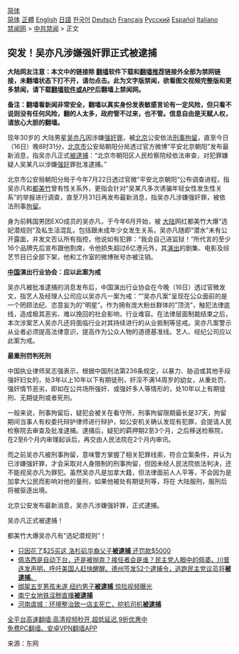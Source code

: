  <!-- 面包屑导航 --> <div class="breadcrumb"><!-- GTranslate: https://gtranslate.io/ -->  <div class="switcher notranslate">  <div class="selected">  <a href="#" onclick="return false;"> 简体</a>  </div>  <div class="option">  <a href="https://www.bannedbook.org" onclick="doGTranslate('zh-CN|zh-CN');jQuery('div.switcher div.selected a').html(jQuery(this).html());return false;" title="简体中文" class="nturl selected"> 简体</a>  <a href="https://www.bannedbook.org/zh-tw/" onclick="doGTranslate('zh-CN|zh-TW');jQuery('div.switcher div.selected a').html(jQuery(this).html());return false;" title="繁體中文" class="nturl"> 正體</a>  <a href="https://www.bannedbook.org/en/" onclick="doGTranslate('zh-CN|en');jQuery('div.switcher div.selected a').html(jQuery(this).html());return false;" title="English" class="nturl"> English</a>  <a href="https://www.bannedbook.org/ja/" onclick="doGTranslate('zh-CN|ja');jQuery('div.switcher div.selected a').html(jQuery(this).html());return false;" title="日本語" class="nturl"> 日語</a>  <a href="https://www.bannedbook.org/ko/" onclick="doGTranslate('zh-CN|ko');jQuery('div.switcher div.selected a').html(jQuery(this).html());return false;" title="한국어" class="nturl"> 한국어</a>  <a href="https://www.bannedbook.org/de/" onclick="doGTranslate('zh-CN|de');jQuery('div.switcher div.selected a').html(jQuery(this).html());return false;" title="Deutsch" class="nturl"> Deutsch</a>  <a href="https://www.bannedbook.org/fr/" onclick="doGTranslate('zh-CN|fr');jQuery('div.switcher div.selected a').html(jQuery(this).html());return false;" title="Français" class="nturl"> Français</a>  <a href="https://www.bannedbook.org/ru/" onclick="doGTranslate('zh-CN|ru');jQuery('div.switcher div.selected a').html(jQuery(this).html());return false;" title="Русский" class="nturl"> Русский</a>  <a href="https://www.bannedbook.org/es/" onclick="doGTranslate('zh-CN|es');jQuery('div.switcher div.selected a').html(jQuery(this).html());return false;" title="Español" class="nturl"> Español</a>  <a href="https://www.bannedbook.org/it/" onclick="doGTranslate('zh-CN|it');jQuery('div.switcher div.selected a').html(jQuery(this).html());return false;" title="Italiano" class="nturl"> Italiano</a>  </div>  </div>      <div class='breadcrumb-sub'><!-- Breadcrumb NavXT 6.3.0 --> <a href="https://www.bannedbook.org/" class="home">禁闻网</a> &gt; <a href="https://www.bannedbook.org/bnews/cbnews/" class="category">中共禁闻</a> &gt; 正文</div></div><h2>突发！吴亦凡涉嫌强奸罪正式被逮捕</h2> <p class="notice"><b>大陆网友注意：本文中的链接除 <a href="https://github.com/bannedbook/fanqiang" >翻墙</a>软件下载和<a href="https://github.com/killgcd/justmysocks/blob/master/README.md">翻墙推荐</a>链接外全部为禁网链接，未翻墙状态下打不开，请勿点击。此为文字版禁闻，欲看图文视频完整版和更多禁闻，请下载<a href="https://github.com/bannedbook/fanqiang">翻墙软件或APP</a>后翻墙上禁闻网。</p><p>备注：翻墙看新闻非常安全，翻墙以真实身份发表敏感言论有一定风险，但只看不说则没有任何风险，翻的人太多，政府管不过来，也不管。信息自由是天赋人权，请放心大胆的翻墙。</b></p>  <div class="entry"> <p id="conimg">现年30岁的 大陆男星<a href="https://www.bannedbook.org/bnews/tag/%e5%90%b4%e4%ba%a6%e5%87%a1/" class="st_tag internal_tag" rel="tag" title="标签 吴亦凡 下的日志">吴亦凡</a>因涉嫌<a href="https://www.bannedbook.org/bnews/tag/%E5%BC%BA%E5%A5%B8%E7%BD%AA/" class="st_tag internal_tag" rel="tag" title="标签 强奸罪 下的日志">强奸罪</a>，被<a href="https://www.bannedbook.org/bnews/tag/%e5%8c%97%e4%ba%ac/" class="st_tag internal_tag" rel="tag" title="标签 北京 下的日志">北京</a>公安依法<a href="https://www.bannedbook.org/bnews/tag/%e5%88%91%e4%ba%8b%e6%8b%98%e7%95%99/" class="st_tag internal_tag" rel="tag" title="标签 刑事拘留 下的日志">刑事拘留</a>，直至今日（16日）晚8时31分，<a href="https://www.bannedbook.org/bnews/tag/%E5%8C%97%E4%BA%AC%E5%B8%82/" class="st_tag internal_tag" rel="tag" title="标签 北京市 下的日志">北京市</a>公安局朝阳分局透过官方微博“平安北京朝阳”发布最新消息，指吴亦凡正式<a href="https://www.bannedbook.org/bnews/tag/%E8%A2%AB%E9%80%AE%E6%8D%95/" class="st_tag internal_tag" rel="tag" title="标签 被逮捕 下的日志">被逮捕</a>：“北京市朝阳区人民检察院经依法审查，对犯罪嫌疑人吴某凡以涉嫌<a href="https://www.bannedbook.org/bnews/tag/%e5%bc%ba%e5%a5%b8/" class="st_tag internal_tag" rel="tag" title="标签 强奸 下的日志">强奸</a>罪批准逮捕。”</p> <p>北京市公安局朝阳分局于今年7月22日透过官微“平安北京朝阳”公布调查进程，指吴亦凡和<a href="https://www.bannedbook.org/bnews/tag/%e9%83%bd%e7%be%8e%e7%ab%b9/" class="st_tag internal_tag" rel="tag" title="标签 都美竹 下的日志">都美竹</a>曾有性关系外，更指会针对“吴某凡多次诱骗年轻女性发生性关系”的举报进行调查，直至7月31日再发布最新消息，指吴亦凡涉嫌强奸罪，被依法刑事<a href="https://www.bannedbook.org/bnews/tag/%E6%8B%98%E7%95%99/" class="st_tag internal_tag" rel="tag" title="标签 拘留 下的日志">拘留</a>。</p> <p>身为前韩国男团EXO成员的吴亦凡，于今年6月开始，被 <span class='wp_keywordlink_affiliate'><a href="https://www.bannedbook.org/" title="大陆" target="_blank">大陆</a></span>网红都美竹大爆“选妃潜规则”及私生活混乱，包括跟未成年少女发生关系，吴亦凡随即“潜水”未有公开露面，并发文否认所有指控，他说如有犯罪：“我会自己进监狱！”所代言的至少16个品牌先后宣布跟他割席，令他损失超过6亿港元外，其<span class='wp_keywordlink_affiliate'><a href="https://zh-cn.shenyunperformingarts.org/" title="演出" target="_blank">演出</a></span>的剧集、电影及综艺节目已全部下架，他和工作室的微博账号亦被注销。</p>  <p><strong><span class='wp_keywordlink_affiliate'><a href="https://www.bannedbook.org/" title="中国" target="_blank">中国</a></span>演出行业协会：应以此案为戒</strong></p> <p>吴亦凡被批准逮捕的消息发布后，中国演出行业协会在今晚（16日）透过官微发文，指艺人及经理人公司应以吴亦凡一案为戒：“&#8221;吴亦凡案&#8221;呈现在公众面前的是一个罔顾法纪、恣意妄为的&#8221;明星&#8221;。作为拥有庞大粉丝群体的&#8221;顶流&#8221;，触犯法律底线，造成极其恶劣、难以挽回的社会影响，行业难容。在法律层面制裁结束之后，本次涉案艺人吴亦凡还将面临行业对其持续进行的从业抵制等惩戒。吴亦凡案警示从业者必须提高法律意识，提高作为公众人物的道德基准线。艺人、经纪公司应以此案为戒。</p> <p><strong>最重刑罚判死刑</strong></p>  <p>中国执业律师吴志强表示，根据中国刑法第236条规定，以暴力、胁迫或其他手段强奸妇女的，处3年以上10年以下有期徒刑，奸淫不满14周岁的幼女，从重处罚，强奸情节恶劣，即如在公共场所强奸、或强奸多人等情形的，处10年以上有期徒刑、无期徒刑或者死刑。</p> <p>一般来说，刑事拘留后，疑犯会被关在看守所，刑事拘留限期最长是37天，拘留期间当事人有权委托辩护律师进行辩护，如公安机关确认发现有犯罪，会提请人民检察院去审查及批准逮捕。逮捕后，疑犯的羁押期2至3个月，之后移送检察院，在2至6个月内审理起诉后，再交由人民法院在2个月内审讯。</p> <p>而之前吴亦凡被刑事拘留，意味警方掌握了相关犯罪线索，符合立案条件，并认为已涉嫌强奸罪，才会采取对人身限制的刑事拘留，但因未经人民法院依法判决，还不能视吴亦凡为罪犯。虽然吴亦凡是加拿大籍，但法律面前人人平等，不会因为是加拿大公民而影响对他的量刑，如果他被处有期徒刑等，将在 大陆服刑，服刑后将被驱逐出境。</p>  <p>北京公安发布最新消息，吴亦凡涉嫌强奸罪，正式逮捕。</p> <p>吴亦凡正式被逮捕！</p> <p>都美竹大爆吴亦凡有“选妃潜规则”！</p>  <ul class='op-related-articles' title='相关阅读'> <li><a href='https://www.bannedbook.org/bnews/cnnews/20210816/1607005.html' target='_blank'>只因花了$25买这 洛杉矶华裔父子<b>被逮捕</b> 还罚款$5000</a></li> <li><a href='https://www.bannedbook.org/bnews/bannedvideo/20210812/1604984.html' target='_blank'>佩洛西是自动下台，还是被抛弃？接任者会是谁？民主党人眼中的佩婆。川普连发声明，呼吁美国人赶快醒醒。德州签发52个逮捕令，逃跑民主党议员将<b>被逮捕</b>。</a></li> <li><a href='https://www.bannedbook.org/bnews/bannedvideo/20210719/1589785.html' target='_blank'>绑架五岁男孩未遂 纽约男子<b>被逮捕</b> 惊险视频曝光</a></li> <li><a href='https://www.bannedbook.org/bnews/cbnews/20210719/1589685.html' target='_blank'>南宁女地铁淫秽直播<b>被逮捕</b></a></li> <li><a href='https://www.bannedbook.org/bnews/baitai/20210717/1588927.html' target='_blank'>河南虞城：环境整治致一店主死亡，挖机司机<b>被逮捕</b></a></li> </ul> <p class="texttj"> <a href="https://github.com/bannedbook/fanqiang/wiki/V2ray%E6%9C%BA%E5%9C%BA" target="_blank">全平台高速翻墙:高清视频秒开,超低延迟,9折优惠中</a><br/> <a href="https://github.com/bannedbook/fanqiang/wiki/%E7%A6%81%E9%97%BB%E7%BD%91%E5%AE%89%E5%8D%93%E7%BF%BB%E5%A2%99%E6%96%B0%E9%97%BBAPP" target="_blank">免费PC翻墙、安卓VPN翻墙APP</a></p><p> 来源：东网 </p><a name='sharetosocial'></a>  <div style="margin-bottom:5px;padding-bottom:5px;clear:both"> <div id="archive-pix-1" class="banner-ads"> <!-- AuctionX Display platform tag START --> <div id="26318x728x90x621x_ADSLOT2" clicktrack="%%CLICK_URL_ESC%%"></div> <!-- AuctionX Display platform tag END --> </div> <div id="archive-pix-2" class="banner-ads"> <!-- AuctionX Display platform tag START --> <div id="26315x300x250x621x_ADSLOT2" clicktrack="%%CLICK_URL_ESC%%"></div> <!-- AuctionX Display platform tag END --> </div> </div>  <div id="archive-pix-1" class="banner-ads"> <!-- AuctionX Display platform tag START --> <div id="26318x728x90x621x_ADSLOT3" clicktrack="%%CLICK_URL_ESC%%"></div> <!-- AuctionX Display platform tag END --> </div> </div><!--END ENTRY--> 